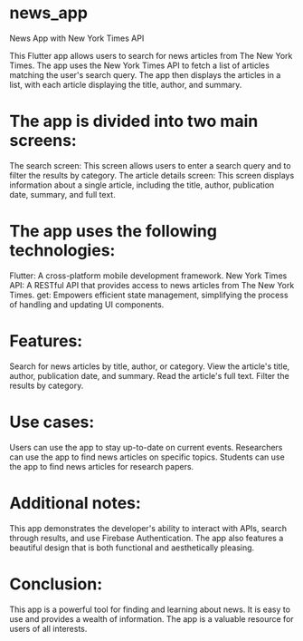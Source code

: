 # news_app

News App with New York Times API

This Flutter app allows users to search for news articles from The New York Times. The app uses the New York Times API to fetch a list of articles matching the user's search query. The app then displays the articles in a list, with each article displaying the title, author, and summary.

# The app is divided into two main screens:

The search screen: This screen allows users to enter a search query and to filter the results by category.
The article details screen: This screen displays information about a single article, including the title, author, publication date, summary, and full text.

# The app uses the following technologies:

Flutter: A cross-platform mobile development framework.
New York Times API: A RESTful API that provides access to news articles from The New York Times.
get: Empowers efficient state management, simplifying the process of handling and updating UI components.

# Features:

Search for news articles by title, author, or category.
View the article's title, author, publication date, and summary.
Read the article's full text.
Filter the results by category.
# Use cases:

Users can use the app to stay up-to-date on current events.
Researchers can use the app to find news articles on specific topics.
Students can use the app to find news articles for research papers.
# Additional notes:

This app demonstrates the developer's ability to interact with APIs, search through results, and use Firebase Authentication.
The app also features a beautiful design that is both functional and aesthetically pleasing.
# Conclusion:

This app is a powerful tool for finding and learning about news. It is easy to use and provides a wealth of information. The app is a valuable resource for users of all interests.
